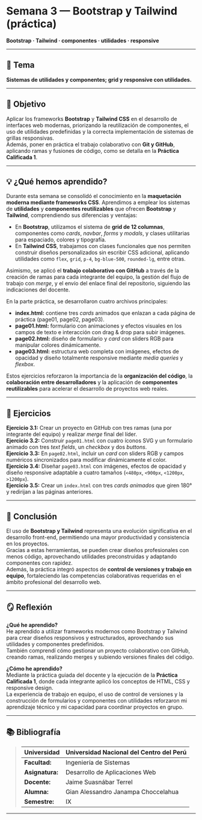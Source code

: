 # Semana 3 — Bootstrap y Tailwind (práctica)  
**Bootstrap · Tailwind · componentes · utilidades · responsive**

---

## 🧩 Tema
**Sistemas de utilidades y componentes; grid y responsive con utilidades.**

---

## 🎯 Objetivo
Aplicar los frameworks **Bootstrap** y **Tailwind CSS** en el desarrollo de interfaces web modernas, priorizando la reutilización de componentes, el uso de utilidades predefinidas y la correcta implementación de sistemas de grillas responsivas.  
Además, poner en práctica el trabajo colaborativo con **Git y GitHub**, aplicando ramas y fusiones de código, como se detalla en la **Práctica Calificada 1**.

---

## 💡 ¿Qué hemos aprendido?
Durante esta semana se consolidó el conocimiento en la **maquetación moderna mediante frameworks CSS**. Aprendimos a emplear los sistemas de **utilidades** y **componentes reutilizables** que ofrecen **Bootstrap** y **Tailwind**, comprendiendo sus diferencias y ventajas:  

- En **Bootstrap**, utilizamos el sistema de **grid de 12 columnas**, componentes como *cards*, *navbar*, *forms* y *modals*, y clases utilitarias para espaciado, colores y tipografía.  
- En **Tailwind CSS**, trabajamos con clases funcionales que nos permiten construir diseños personalizados sin escribir CSS adicional, aplicando utilidades como `flex`, `grid`, `p-4`, `bg-blue-500`, `rounded-lg`, entre otras.  

Asimismo, se aplicó el **trabajo colaborativo con GitHub** a través de la creación de ramas para cada integrante del equipo, la gestión del flujo de trabajo con *merge*, y el envío del enlace final del repositorio, siguiendo las indicaciones del docente.  

En la parte práctica, se desarrollaron cuatro archivos principales:  
- **index.html:** contiene tres *cards* animados que enlazan a cada página de práctica (page01, page02, page03).  
- **page01.html:** formulario con animaciones y efectos visuales en los campos de texto e interacción con drag & drop para subir imágenes.  
- **page02.html:** diseño de formulario y *card* con sliders RGB para manipular colores dinámicamente.  
- **page03.html:** estructura web completa con imágenes, efectos de opacidad y diseño totalmente responsive mediante *media queries* y *flexbox*.  

Estos ejercicios reforzaron la importancia de la **organización del código**, la **colaboración entre desarrolladores** y la aplicación de **componentes reutilizables** para acelerar el desarrollo de proyectos web reales.

---

## 🧠 Ejercicios
**Ejercicio 3.1:** Crear un proyecto en GitHub con tres ramas (una por integrante del equipo) y realizar *merge* final del líder.  
**Ejercicio 3.2:** Construir `page01.html` con cuatro íconos SVG y un formulario animado con tres *text fields*, un *checkbox* y dos *buttons*.  
**Ejercicio 3.3:** En `page02.html`, incluir un *card* con sliders RGB y campos numéricos sincronizados para modificar dinámicamente el color.  
**Ejercicio 3.4:** Diseñar `page03.html` con imágenes, efectos de opacidad y diseño responsive adaptable a cuatro tamaños (`<480px`, `<900px`, `<1200px`, `>1200px`).  
**Ejercicio 3.5:** Crear un `index.html` con tres *cards animados* que giren 180° y redirijan a las páginas anteriores.  

---

## 🧩 Conclusión
El uso de **Bootstrap y Tailwind** representa una evolución significativa en el desarrollo front-end, permitiendo una mayor productividad y consistencia en los proyectos.  
Gracias a estas herramientas, se pueden crear diseños profesionales con menos código, aprovechando utilidades preconstruidas y adaptando componentes con rapidez.  
Además, la práctica integró aspectos de **control de versiones y trabajo en equipo**, fortaleciendo las competencias colaborativas requeridas en el ámbito profesional del desarrollo web.

---

## 🪞 Reflexión
**¿Qué he aprendido?**  
He aprendido a utilizar frameworks modernos como Bootstrap y Tailwind para crear diseños responsivos y estructurados, aprovechando sus utilidades y componentes predefinidos.  
También comprendí cómo gestionar un proyecto colaborativo con GitHub, creando ramas, realizando merges y subiendo versiones finales del código.

**¿Cómo he aprendido?**  
Mediante la práctica guiada del docente y la ejecución de la **Práctica Calificada 1**, donde cada integrante aplicó los conceptos de HTML, CSS y responsive design.  
La experiencia de trabajo en equipo, el uso de control de versiones y la construcción de formularios y componentes con utilidades reforzaron mi aprendizaje técnico y mi capacidad para coordinar proyectos en grupo.

---

## 📚 Bibliografía
>Universidad                |Universidad Nacional del Centro del Perú   |
>-------------------------  | ------------------------------            |
>**Facultad:**              | Ingeniería de Sistemas                    |
>**Asignatura:**            | Desarrollo de Aplicaciones Web            |
>**Docente:**               | Jaime Suasnábar Terrel                    |
>**Alumna:**                | Gian Alessandro Janampa Choccelahua       |
>**Semestre:**              | IX                                        |
---
